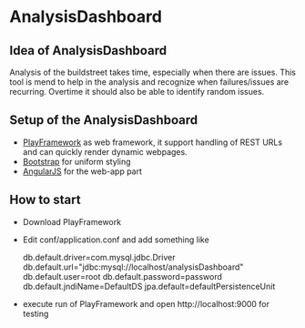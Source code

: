 # AnalysisDashboard #

## Idea of AnalysisDashboard ##

Analysis of the buildstreet takes time, especially when there are issues.
This tool is mend to help in the analysis and recognize when failures/issues are recurring. 
Overtime it should also be able to identify random issues. 

## Setup of the AnalysisDashboard ##

* [PlayFramework](http://www.playframework.org/documentation/2.0.4/Home) as web framework, it support handling of REST URLs and can quickly render dynamic webpages.
* [Bootstrap](http://twitter.github.com/bootstrap/) for uniform styling
* [AngularJS](http://angularjs.org/) for the web-app part

## How to start

* Download PlayFramework
* Edit conf/application.conf and add something like

     db.default.driver=com.mysql.jdbc.Driver
     db.default.url="jdbc:mysql://localhost/analysisDashboard"
     db.default.user=root
	db.default.password=password
	db.default.jndiName=DefaultDS
	jpa.default=defaultPersistenceUnit
* execute run of PlayFramework and open http://localhost:9000 for testing
